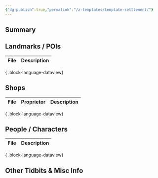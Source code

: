 ```yaml
---
{"dg-publish":true,"permalink":"/z-templates/template-settlement/"}
---
```


## Summary

## Landmarks / POIs

| File | Description |
| ---- | ----------- |

{ .block-language-dataview}

## Shops
| File | Proprietor | Description |
| ---- | ---------- | ----------- |

{ .block-language-dataview}

## People / Characters
| File | Description |
| ---- | ----------- |

{ .block-language-dataview}

## Other Tidbits & Misc Info
